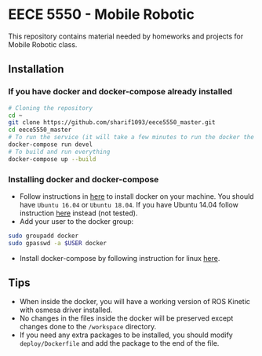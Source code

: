 # EECE 5550 - Mobile Robotic

This repository contains material needed by homeworks and projects for Mobile Robotic class.

## Installation

### If you have docker and docker-compose already installed

```bash
# Cloning the repository
cd ~
git clone https://github.com/sharif1093/eece5550_master.git
cd eece5550_master
# To run the service (it will take a few minutes to run the docker the first time)
docker-compose run devel
# To build and run everything
docker-compose up --build
```

### Installing docker and docker-compose

* Follow instructions in [here](https://docs.docker.com/install/linux/docker-ce/ubuntu/) to install docker on your machine. You should have `Ubuntu 16.04` or `Ubuntu 18.04`. If you have Ubuntu 14.04 follow instruction [here](https://gist.github.com/katopz/7eb4d8c475ee61e18624f3787c33fc21) instead (not tested).
* Add your user to the docker group:

```bash
sudo groupadd docker
sudo gpasswd -a $USER docker
```

* Install docker-compose by following instruction for linux [here](https://docs.docker.com/compose/install/#install-compose).


## Tips

* When inside the docker, you will have a working version of ROS Kinetic with osmesa driver installed.
* No changes in the files inside the docker will be preserved except changes done to the `/workspace` directory.
* If you need any extra packages to be installed, you should modify `deploy/Dockerfile` and add the package to the end of the file.


